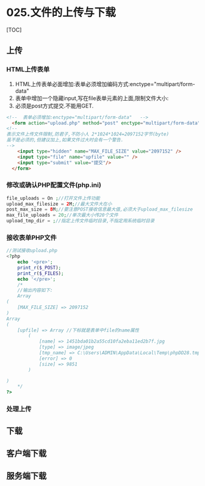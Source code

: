 # 025.文件的上传与下载
[TOC]

## 上传
### HTML上传表单
1. HTML上传表单必面增加:表单必须增加编码方式:enctype="multipart/form-data"
2. 表单中增加一个隐藏input,写在file表单元素的上面,限制文件大小:<input type="hidden" name="MAX_FILE_SIZE" value="2097152" />
3. 必须是post方式提交.不能用GET.
```html
<!--  表单必须增加:enctype="multipart/form-data"   -->
  <form action="upload.php" method="post" enctype="multipart/form-data">
<!--
表示文件上传文件限制,防君子,不防小人 2*1024*1024=2097152字节(byte)
虽不是必须的,但建议加上,如果文件过大时会有一个警告.
-->
    <input type="hidden" name="MAX_FILE_SIZE" value="2097152" />
    <input type="file" name="upfile" value="" />
    <input type="submit" value="提交"/>
  </form>
```
### 修改或确认PHP配置文件(php.ini)
```php
file_uploads = On ;//打开文件上传功能
upload_max_filesize = 2M;//最大文件大在小
post_max_size = 8M;//要注意POST接收信息最大值,必须大于upload_max_filesize 
max_file_uploads = 20;//单次最大小传20个文件
upload_tmp_dir = ;//指定上传文件临时目录,不指定用系统临时目录
```
### 接收表单PHP文件
```php
//测试接收upload.php
<?php
	echo '<pre>';
	print_r($_POST);
	print_r($_FILES);
	echo '</pre>';
	/*
	//输出内容如下:
	Array
(
    [MAX_FILE_SIZE] => 2097152
)
Array
(
    [upfile] => Array //下标就是表单中file的name属性
        (
            [name] => 1451bda01b2a55cd10fa2eba11ed2b7f.jpg
            [type] => image/jpeg
            [tmp_name] => C:\Users\ADMIN\AppData\Local\Temp\phpDD28.tmp
            [error] => 0
            [size] => 9851
        )

)
	*/
?>
```
### 处理上传
#### 


## 下载

## 客户端下载

## 服务端下载
